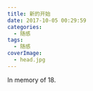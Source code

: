 ```yaml
---
title: 新的开始
date: 2017-10-05 00:29:59
categories:
  - 随感
tags:
  - 随感
coverImage:
  - head.jpg
---
```


In memory of 18.

<!--more-->
